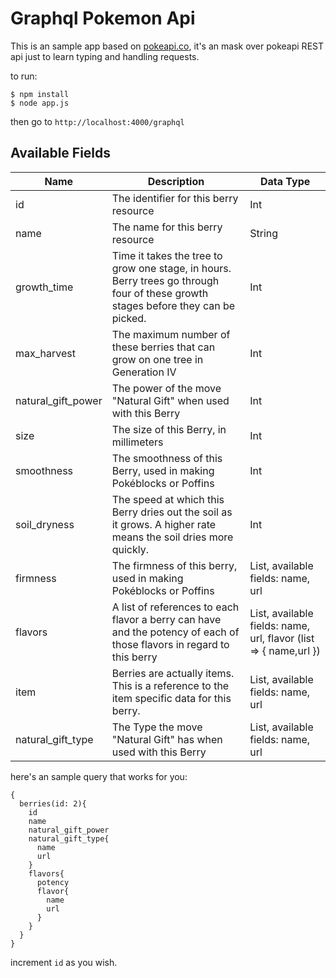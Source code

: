 # Graphql Pokemon Api

This is an sample app based on [pokeapi.co](https://pokeapi.co/docsv2/#berries-section), it's an mask over pokeapi REST api just to learn typing and handling requests.

to run:
```
$ npm install
$ node app.js
```

then go to `http://localhost:4000/graphql`

## Available Fields

Name | Description | Data Type
--- | --- | ---
id | The identifier for this berry resource	| Int
name | The name for this berry resource	| String
growth_time | Time it takes the tree to grow one stage, in hours. Berry trees go through four of these growth stages before they can be picked.	| Int
max_harvest | The maximum number of these berries that can grow on one tree in Generation IV | Int
natural_gift_power | The power of the move "Natural Gift" when used with this Berry	| Int
size | The size of this Berry, in millimeters | Int
smoothness | The smoothness of this Berry, used in making Pokéblocks or Poffins	| Int
soil_dryness | The speed at which this Berry dries out the soil as it grows. A higher rate means the soil dries more quickly. | Int
firmness | The firmness of this berry, used in making Pokéblocks or Poffins | List, available fields: name, url
flavors | A list of references to each flavor a berry can have and the potency of each of those flavors in regard to this berry | List, available fields: name, url, flavor (list => { name,url })
item | Berries are actually items. This is a reference to the item specific data for this berry. | List, available fields: name, url
natural_gift_type | The Type the move "Natural Gift" has when used with this Berry | List, available fields: name, url


here's an sample query that works for you:
```
{
  berries(id: 2){
    id
    name
    natural_gift_power
    natural_gift_type{
      name
      url
    }
    flavors{
      potency
      flavor{
        name
        url
      }
    }
  }
}
``` 

increment `id` as you wish.